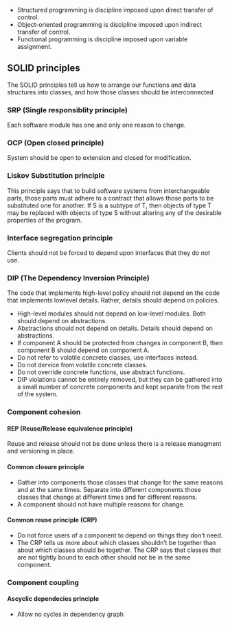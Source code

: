 - Structured programming is discipline imposed upon direct transfer of control.
- Object-oriented programming is discipline imposed upon indirect transfer of control.
- Functional programming is discipline imposed upon variable assignment.

## SOLID principles
The SOLID principles tell us how to arrange our functions and data structures into classes, and how those classes should be interconnected

### SRP (Single responsiblity principle)
Each software module has one and only one reason to change.

### OCP (Open closed principle)
System should be open to extension and closed for modification.

### Liskov Substitution principle
This principle says that to build software systems from interchangeable parts, those parts must adhere to a contract that allows those parts to be substituted one for another. If S is a subtype of T, then objects of type T may be replaced with objects of type S without altering any of the desirable properties of the program.

### Interface segregation principle
Clients should not be forced to depend upon interfaces that they do not use.

### DIP (The Dependency Inversion Principle)
The code that implements high-level policy should not depend on the code that implements lowlevel details. Rather, details should depend on policies.
- High-level modules should not depend on low-level modules. Both should depend on abstractions.
- Abstractions should not depend on details. Details should depend on abstractions.
- If component A should be protected from changes in component B, then component B should depend on component A.
- Do not refer to volatile concrete classes, use interfaces instead.
- Do not dervice from volatile concrete classes.
- Do not override concrete functions, use abstract functions.
- DIP violations cannot be entirely removed, but they can be gathered into a small number of concrete components and kept separate from the rest of the system.

### Component cohesion

#### REP (Reuse/Release equivalence principle)
Reuse and release should not be done unless there is a release managment and versioning in place.

#### Common closure principle
- Gather into components those classes that change for the same reasons and at the same times. Separate into different components those classes that change at different times and for different reasons.
- A component should not have multiple reasons for change.
#### Common reuse principle (CRP)
- Do not force users of a component to depend on things they don't need.
- The CRP tells us more about which classes shouldn’t be together than about which classes
should be together. The CRP says that classes that are not tightly bound to each other should not be in
the same component.

### Component coupling
#### Ascyclic dependecies principle
- Allow no cycles in dependency graph




